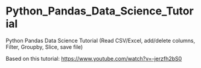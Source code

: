 # Python_Pandas_Data_Science_Tutorial
 Python Pandas Data Science Tutorial (Read CSV/Excel, add/delete columns, Filter, Groupby, Slice, save file) 

 Based on this tutorial: https://www.youtube.com/watch?v=-jerzfh2bS0
